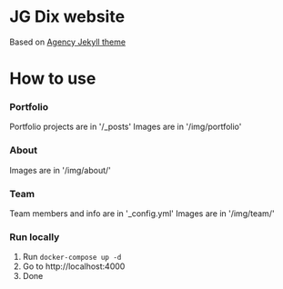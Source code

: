 JG Dix website
====================

Based on [Agency Jekyll theme](https://github.com/y7kim/agency-jekyll-theme)

# How to use

### Portfolio 
Portfolio projects are in '/_posts'
Images are in '/img/portfolio'

### About
Images are in '/img/about/'

### Team
Team members and info are in '_config.yml'
Images are in '/img/team/'

### Run locally
1. Run `docker-compose up -d`
2. Go to http://localhost:4000
3. Done